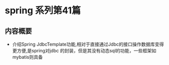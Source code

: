 # spring 系列第41篇
## 内容概要
* 介绍Spring JdbcTemplate功能,相对于直接通过Jdbc的接口操作数据库变得更方便,是spring对jdbc
  的封装，但是其没有动态sql的功能，一些框架如mybatis则具备